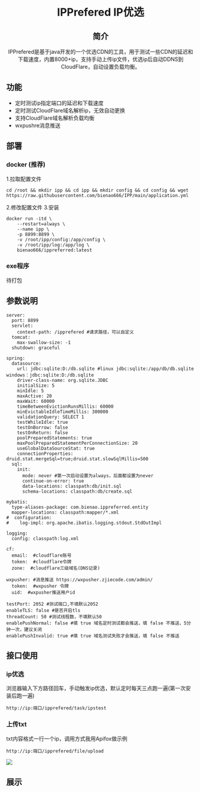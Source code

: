 <div align="center">

# IPPrefered IP优选

## 简介
IPPrefered是基于java开发的一个优选CDN的工具，用于测试一些CDN的延迟和下载速度，内置8000+ip，支持手动上传ip文件，优选ip后自动DDNS到CloudFlare，自动设置负载均衡。
</div>

## 功能
* 定时测试ip指定端口的延迟和下载速度
* 定时测试CloudFlare域名解析ip，无效自动更换
* 支持CloudFlare域名解析负载均衡
* wxpushre消息推送

## 部署

###  docker (推荐)
1.拉取配置文件
```
cd /root && mkdir ipp && cd ipp && mkdir config && cd config && wget https://raw.githubusercontent.com/bienao666/IPP/main/application.yml
```
2.修改配置文件
3.安装
```
docker run -itd \
	--restart=always \
	--name ipp \
	-p 8899:8899 \
	-v /root/ipp/config:/app/config \
	-v /root/ipp/log:/app/log \
	bienao666/ippreferred:latest
```

### exe程序
待打包

## 参数说明
```
server:
  port: 8899
  servlet:
    context-path: /ipprefered #请求路径，可以自定义
  tomcat:
    max-swallow-size: -1
  shutdown: graceful

spring:
  datasource:
    url: jdbc:sqlite:D:/db.sqlite #linux jdbc:sqlite:/app/db/db.sqlite  windows：jdbc:sqlite:D:/db.sqlite
    driver-class-name: org.sqlite.JDBC
    initialSize: 5
    minIdle: 5
    maxActive: 20
    maxWait: 60000
    timeBetweenEvictionRunsMillis: 60000
    minEvictableIdleTimeMillis: 300000
    validationQuery: SELECT 1
    testWhileIdle: true
    testOnBorrow: false
    testOnReturn: false
    poolPreparedStatements: true
    maxPoolPreparedStatementPerConnectionSize: 20
    useGlobalDataSourceStat: true
    connectionProperties: druid.stat.mergeSql=true;druid.stat.slowSqlMillis=500
  sql:
    init:
      mode: never #第一次启动设置为always，后面都设置为never
      continue-on-error: true
      data-locations: classpath:db/init.sql
      schema-locations: classpath:db/create.sql

mybatis:
  type-aliases-package: com.bienao.ippreferred.entity
  mapper-locations: classpath:mapper/*.xml
#  configuration:
#    log-impl: org.apache.ibatis.logging.stdout.StdOutImpl

logging:
  config: classpath:log.xml

cf:
  email:  #cloudflare账号
  token:  #cloudflare令牌
  zone:  #cloudflare三级域名(DNS记录)

wxpusher: #消息推送 https://wxpusher.zjiecode.com/admin/
  token:  #wxpusher 令牌
  uid:  #wxpusher推送用户id

testPort: 2052 #测试端口,不填默认2052
enableTLS: false #是否开启tls
threadCount: 50 #测试线程数，不填默认50
enablePushNormal: false #填 true 域名定时测试都会推送，填 false 不推送，5分钟一次，建议关闭
enablePushInvalid: true #填 true 域名测试失败才会推送，填 false 不推送
```
## 接口使用

### ip优选
浏览器输入下方路径回车，手动触发ip优选，默认定时每天三点跑一遍(第一次安装后跑一遍)
```
http://ip:端口/ipprefered/task/ipstest
```

### 上传txt
txt内容格式一行一个ip，调用方式我用Apifox做示例

```
http://ip:端口/ipprefered/file/upload
```

<img src="https://pic.sl.al/gdrive/pic/2023-06-17/648dd275aa7e5.png">

## 展示
